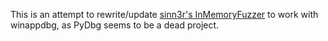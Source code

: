 This is an attempt to rewrite/update [sinn3r's InMemoryFuzzer][1] to work
with winappdbg, as PyDbg seems to be a dead project.

[1]: http://www.corelan.be/index.php/2010/10/20/in-memory-fuzzing/
